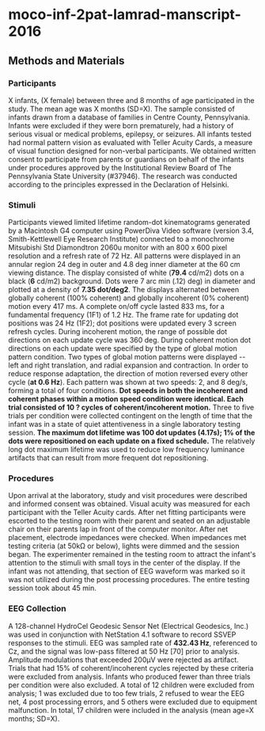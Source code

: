 # moco-inf-2pat-lamrad-manscript-2016


## Methods and Materials
### Participants
X infants, (X  female) between three and 8 months of age participated in the study. The mean age was X months (SD=X). The sample consisted of infants drawn from a database of families in Centre County, Pennsylvania. Infants were excluded if they were born prematurely, had a history of serious visual or medical problems, epilepsy, or seizures. All infants tested had normal pattern vision as evaluated with Teller Acuity Cards, a measure of visual function designed for non-verbal participants. We obtained written consent to participate from parents or guardians on behalf of the infants under procedures approved by the Institutional Review Board of The Pennsylvania State University (#37946). The research was conducted according to the principles expressed in the Declaration of Helsinki.

### Stimuli

Participants viewed limited lifetime random-dot kinematograms generated by a Macintosh G4 computer using PowerDiva Video software (version 3.4, Smith-Kettlewell Eye Research Institute) connected to a monochrome Mitsubishi Std Diamondtron 2060u monitor with an 800 x 600 pixel resolution and a refresh rate of 72 Hz. All patterns were displayed in an annular region 24 deg in outer and 4.8 deg inner diameter at the 60 cm viewing distance. The display consisted of white (**79.4** cd/m2) dots on a black (**6** cd/m2) background. Dots were 7 arc min (.12)  deg) in diameter and plotted at a density of **7.35 dot/deg2**. The displays alternated between globally coherent (100% coherent) and globally incoherent (0% coherent) motion every 417 ms. A complete on/off cycle lasted 833 ms, for a fundamental frequency (1F1) of 1.2 Hz. The frame rate for updating dot positions was 24 Hz (1F2); dot positions were updated every 3 screen refresh cycles. During incoherent motion, the range of possible dot
directions on each update cycle was 360 deg. During coherent motion dot directions on each update were specified by the type of global motion pattern condition. Two types of global motion patterns were displayed -- left and right translation, and radial expansion and contraction. In order to reduce response adaptation, the direction of motion reversed every other cycle (**at 0.6 Hz**). Each pattern was shown at two speeds: 2, and 8 deg/s, forming a total of four conditions. **Dot speeds in both the incoherent and coherent phases within a motion speed condition were identical. Each trial consisted of 10 ? cycles of coherent/incoherent motion.** Three to five trials per condition were collected contingent on the length of time that the infant was in a state of quiet attentiveness in a single laboratory testing session. **The maximum dot lifetime was 100 dot updates (4.17s); 1% of the dots were repositioned on each update on a fixed schedule.** The relatively long dot maximum lifetime was used to reduce low frequency luminance artifacts that can result from more frequent dot repositioning.


### Procedures  

Upon arrival at the laboratory, study and visit procedures were described and informed consent was obtained. Visual acuity was measured for each participant with the Teller Acuity cards. After net fitting participants were escorted to the testing room with their parent and seated on an adjustable chair on their parents lap in front of the computer monitor. After net placement, electrode impedances were checked. When impedances met testing criteria (at 50kΩ or below), lights were dimmed and the session began. The experimenter remained in the testing room to attract the infant's attention to the stimuli with small toys in the center of the display. If the infant was not attending, that section of EEG waveform was marked so it was not utilized during the post processing procedures. The entire testing session took about 45 min.  

### EEG Collection  

A 128-channel HydroCel Geodesic Sensor Net (Electrical Geodesics, Inc.) was used in conjunction with NetStation 4.1 software to record SSVEP responses to the stimuli. EEG was sampled rate of **432.43 Hz**, referenced to Cz, and the signal was low-pass filtered at 50 Hz [70] prior to analysis. Amplitude modulations that exceeded 200µV were rejected as artifact. Trials that had 15% of coherent/incoherent cycles rejected by these criteria were excluded from analysis. Infants who produced fewer than three trials per condition were also excluded. A total of 12 children were excluded from analysis; 1 was excluded due to too few trials, 2 refused to wear the EEG net, 4 post processing errors, and 5 others were excluded due to equipment malfunction. In total, 17 children were included in the analysis (mean age=X months; SD=X).

